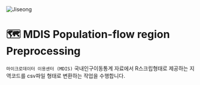 <img alt="Jiseong" src="https://img.shields.io/badge/Created%20by-Jiseong-orange.svg?style=flat&colorA=E1523D&colorB=blue"/>

# 🗺 MDIS Population-flow region Preprocessing 
`마이크로데이터 이용센터 (MDIS)` 국내인구이동통계 자료에서 R스크립형태로 제공하는 지역코드를 csv파일 형태로 변환하는 작업을 수행합니다. 
